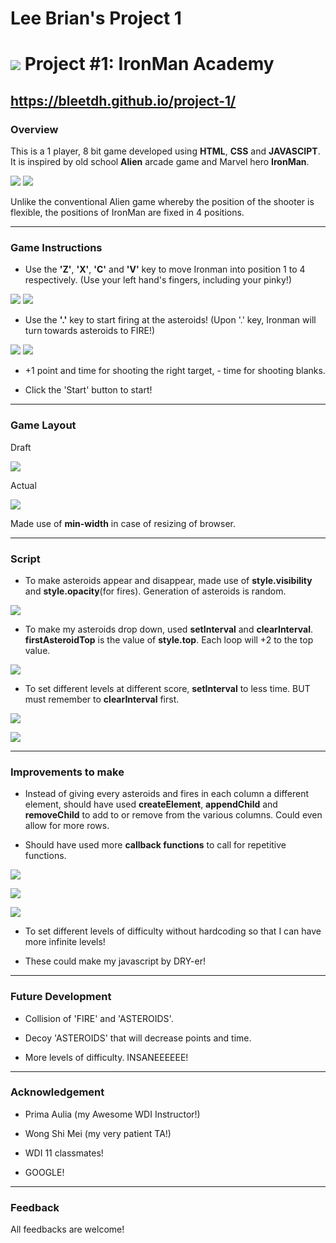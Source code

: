 # Lee Brian's Project 1
<!---
Read Me Contents
-->

# ![](https://ga-dash.s3.amazonaws.com/production/assets/logo-9f88ae6c9c3871690e33280fcf557f33.png) Project #1: IronMan Academy

https://bleetdh.github.io/project-1/
---

### Overview

This is a 1 player, 8 bit game developed using **HTML**, **CSS** and **JAVASCIPT**. It is inspired by old school **Alien** arcade game and Marvel hero **IronMan**.

![](images/alien-readme.jpeg) ![](images/ironman-readme.png)

Unlike the conventional Alien game whereby the position of the shooter is flexible, the positions of IronMan are fixed in 4 positions.

---

### Game Instructions ###
* Use the **'Z'**, **'X'**, **'C'** and **'V'** key to move Ironman into position 1 to 4 respectively. (Use your left hand's fingers, including your pinky!)

![](images/Iron-Man.png)
![](images/asteroid.png)

* Use the **'.'** key to start firing at the asteroids! (Upon '.' key, Ironman will turn towards asteroids to FIRE!)

![](images/ironmanshooting.png)
![](images/fireball.png)

* +1 point and time for shooting the right target, - time for shooting blanks.

* Click the 'Start' button to start!

---

### Game Layout ###

Draft

![](images/layout-draft-readme.jpg)

Actual

![](images/layout-final-readme.png)

Made use of **min-width** in case of resizing of browser.

---
### Script ###

* To make asteroids appear and disappear, made use of **style.visibility** and **style.opacity**(for fires). Generation of asteroids is random.

![](images/generate-asteroids-readme.png)

* To make my asteroids drop down, used **setInterval** and **clearInterval**. **firstAsteroidTop** is the value of **style.top**. Each loop will +2 to the top value.

![](images/move-asteroids-down-readme.png)

* To set different levels at different score, **setInterval** to less time. BUT must remember to **clearInterval** first.

![](images/check-level-readme.png)

![](images/levels-of-difficulty-readme.png)


---

### Improvements to make ###

* Instead of giving every asteroids and fires in each column a different element, should have used **createElement**, **appendChild** and **removeChild** to add to or remove from the various columns. Could even allow for more rows.

* Should have used more **callback functions** to call for repetitive functions.

![](images/badexample1-readme.png)

![](images/badexample2-readme.png)

![](images/badexample3-readme.png)


* To set different levels of difficulty without hardcoding so that I can have more infinite levels!

* These could make my javascript by DRY-er!

---

### Future Development ###
* Collision of 'FIRE' and 'ASTEROIDS'.

* Decoy 'ASTEROIDS' that will decrease points and time.

* More levels of difficulty. INSANEEEEEE!

---

### Acknowledgement ###
* Prima Aulia (my Awesome WDI Instructor!)

* Wong Shi Mei (my very patient TA!)

* WDI 11 classmates!

* GOOGLE!

---

### Feedback ###
All feedbacks are welcome!
